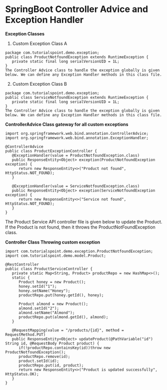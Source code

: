# SpringBoot Controller Advice and Exception Handler

**Exception Classes**

1. Custom Exception Class A

```
package com.tutorialspoint.demo.exception;
public class ProductNotfoundException extends RuntimeException {
   private static final long serialVersionUID = 1L;
}
The Controller Advice class to handle the exception globally is given below. We can define any Exception Handler methods in this class file.
```

2. Custom Exception Class B

```
package com.tutorialspoint.demo.exception;
public class ServiceNotfoundException extends RuntimeException {
   private static final long serialVersionUID = 1L;
}
The Controller Advice class to handle the exception globally is given below. We can define any Exception Handler methods in this class file.
```

**ControllerAdvice Class gateway for all custom exceptions**

```
import org.springframework.web.bind.annotation.ControllerAdvice;
import org.springframework.web.bind.annotation.ExceptionHandler;

@ControllerAdvice
public class ProductExceptionController {
   @ExceptionHandler(value = ProductNotfoundException.class)
   public ResponseEntity<Object> exception(ProductNotfoundException exception) {
      return new ResponseEntity<>("Product not found", HttpStatus.NOT_FOUND);
   }
   
   @ExceptionHandler(value = ServiceNotfoundException.class)
   public ResponseEntity<Object> exception(ServiceNotfoundException exception) {
      return new ResponseEntity<>("Service not found", HttpStatus.NOT_FOUND);
   }
}

```
The Product Service API controller file is given below to update the Product. If the Product is not found, then it throws the ProductNotFoundException class.


**Controller Class Throwing custom exception**

```
import com.tutorialspoint.demo.exception.ProductNotfoundException;
import com.tutorialspoint.demo.model.Product;

@RestController
public class ProductServiceController {
   private static Map<String, Product> productRepo = new HashMap<>();
   static {
      Product honey = new Product();
      honey.setId("1");
      honey.setName("Honey");
      productRepo.put(honey.getId(), honey);
      
      Product almond = new Product();
      almond.setId("2");
      almond.setName("Almond");
      productRepo.put(almond.getId(), almond);
   }
   
   @RequestMapping(value = "/products/{id}", method = RequestMethod.PUT)
   public ResponseEntity<Object> updateProduct(@PathVariable("id") String id, @RequestBody Product product) { 
      if(!productRepo.containsKey(id))throw new ProductNotfoundException();
      productRepo.remove(id);
      product.setId(id);
      productRepo.put(id, product);
      return new ResponseEntity<>("Product is updated successfully", HttpStatus.OK);
   }
}
```
